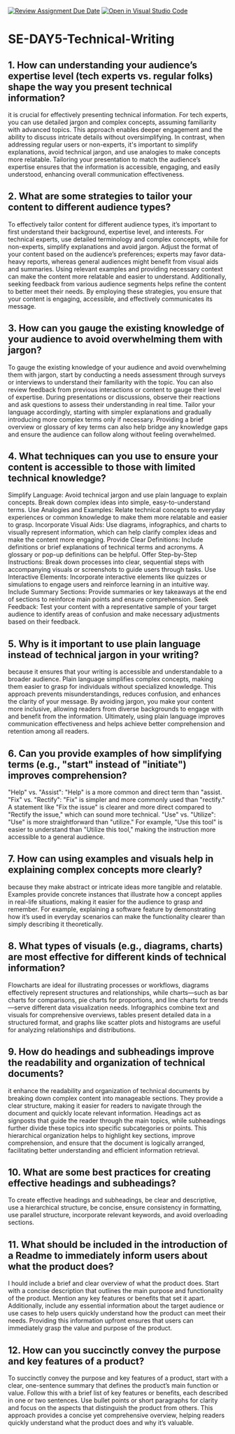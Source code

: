 [![Review Assignment Due Date](https://classroom.github.com/assets/deadline-readme-button-22041afd0340ce965d47ae6ef1cefeee28c7c493a6346c4f15d667ab976d596c.svg)](https://classroom.github.com/a/zsAR-pyY)
[![Open in Visual Studio Code](https://classroom.github.com/assets/open-in-vscode-2e0aaae1b6195c2367325f4f02e2d04e9abb55f0b24a779b69b11b9e10269abc.svg)](https://classroom.github.com/online_ide?assignment_repo_id=15661017&assignment_repo_type=AssignmentRepo)
# SE-DAY5-Technical-Writing
## 1. How can understanding your audience’s expertise level (tech experts vs. regular folks) shape the way you present technical information?
it is crucial for effectively presenting technical information. For tech experts, you can use detailed jargon and complex concepts, assuming familiarity with advanced topics. This approach enables deeper engagement and the ability to discuss intricate details without oversimplifying. In contrast, when addressing regular users or non-experts, it's important to simplify explanations, avoid technical jargon, and use analogies to make concepts more relatable. Tailoring your presentation to match the audience’s expertise ensures that the information is accessible, engaging, and easily understood, enhancing overall communication effectiveness.
## 2. What are some strategies to tailor your content to different audience types?
To effectively tailor content for different audience types, it’s important to first understand their background, expertise level, and interests. For technical experts, use detailed terminology and complex concepts, while for non-experts, simplify explanations and avoid jargon. Adjust the format of your content based on the audience’s preferences; experts may favor data-heavy reports, whereas general audiences might benefit from visual aids and summaries. Using relevant examples and providing necessary context can make the content more relatable and easier to understand. Additionally, seeking feedback from various audience segments helps refine the content to better meet their needs. By employing these strategies, you ensure that your content is engaging, accessible, and effectively communicates its message.
## 3. How can you gauge the existing knowledge of your audience to avoid overwhelming them with jargon?
To gauge the existing knowledge of your audience and avoid overwhelming them with jargon, start by conducting a needs assessment through surveys or interviews to understand their familiarity with the topic. You can also review feedback from previous interactions or content to gauge their level of expertise. During presentations or discussions, observe their reactions and ask questions to assess their understanding in real time. Tailor your language accordingly, starting with simpler explanations and gradually introducing more complex terms only if necessary. Providing a brief overview or glossary of key terms can also help bridge any knowledge gaps and ensure the audience can follow along without feeling overwhelmed.
## 4. What techniques can you use to ensure your content is accessible to those with limited technical knowledge?
Simplify Language: Avoid technical jargon and use plain language to explain concepts. Break down complex ideas into simple, easy-to-understand terms.
Use Analogies and Examples: Relate technical concepts to everyday experiences or common knowledge to make them more relatable and easier to grasp.
Incorporate Visual Aids: Use diagrams, infographics, and charts to visually represent information, which can help clarify complex ideas and make the content more engaging.
Provide Clear Definitions: Include definitions or brief explanations of technical terms and acronyms. A glossary or pop-up definitions can be helpful.
Offer Step-by-Step Instructions: Break down processes into clear, sequential steps with accompanying visuals or screenshots to guide users through tasks.
Use Interactive Elements: Incorporate interactive elements like quizzes or simulations to engage users and reinforce learning in an intuitive way.
Include Summary Sections: Provide summaries or key takeaways at the end of sections to reinforce main points and ensure comprehension.
Seek Feedback: Test your content with a representative sample of your target audience to identify areas of confusion and make necessary adjustments based on their feedback.
## 5. Why is it important to use plain language instead of technical jargon in your writing?
because it ensures that your writing is accessible and understandable to a broader audience. Plain language simplifies complex concepts, making them easier to grasp for individuals without specialized knowledge. This approach prevents misunderstandings, reduces confusion, and enhances the clarity of your message. By avoiding jargon, you make your content more inclusive, allowing readers from diverse backgrounds to engage with and benefit from the information. Ultimately, using plain language improves communication effectiveness and helps achieve better comprehension and retention among all readers.
## 6. Can you provide examples of how simplifying terms (e.g., "start" instead of "initiate") improves comprehension?
"Help" vs. "Assist": "Help" is a more common and direct term than "assist.
"Fix" vs. "Rectify": "Fix" is simpler and more commonly used than "rectify." A statement like "Fix the issue" is clearer and more direct compared to "Rectify the issue," which can sound more technical.
"Use" vs. "Utilize": "Use" is more straightforward than "utilize." For example, "Use this tool" is easier to understand than "Utilize this tool," making the instruction more accessible to a general audience.
## 7. How can using examples and visuals help in explaining complex concepts more clearly?
because they make abstract or intricate ideas more tangible and relatable. Examples provide concrete instances that illustrate how a concept applies in real-life situations, making it easier for the audience to grasp and remember. For example, explaining a software feature by demonstrating how it’s used in everyday scenarios can make the functionality clearer than simply describing it theoretically.
## 8. What types of visuals (e.g., diagrams, charts) are most effective for different kinds of technical information?
Flowcharts are ideal for illustrating processes or workflows, diagrams effectively represent structures and relationships, while charts—such as bar charts for comparisons, pie charts for proportions, and line charts for trends—serve different data visualization needs. Infographics combine text and visuals for comprehensive overviews, tables present detailed data in a structured format, and graphs like scatter plots and histograms are useful for analyzing relationships and distributions.
## 9. How do headings and subheadings improve the readability and organization of technical documents?
it enhance the readability and organization of technical documents by breaking down complex content into manageable sections. They provide a clear structure, making it easier for readers to navigate through the document and quickly locate relevant information. Headings act as signposts that guide the reader through the main topics, while subheadings further divide these topics into specific subcategories or points. This hierarchical organization helps to highlight key sections, improve comprehension, and ensure that the document is logically arranged, facilitating better understanding and efficient information retrieval.
## 10. What are some best practices for creating effective headings and subheadings?
To create effective headings and subheadings, be clear and descriptive, use a hierarchical structure, be concise, ensure consistency in formatting, use parallel structure, incorporate relevant keywords, and avoid overloading sections.
## 11. What should be included in the introduction of a Readme to immediately inform users about what the product does?
I hould include a brief and clear overview of what the product does. Start with a concise description that outlines the main purpose and functionality of the product. Mention any key features or benefits that set it apart. Additionally, include any essential information about the target audience or use cases to help users quickly understand how the product can meet their needs. Providing this information upfront ensures that users can immediately grasp the value and purpose of the product.
## 12. How can you succinctly convey the purpose and key features of a product?
To succinctly convey the purpose and key features of a product, start with a clear, one-sentence summary that defines the product’s main function or value. Follow this with a brief list of key features or benefits, each described in one or two sentences. Use bullet points or short paragraphs for clarity and focus on the aspects that distinguish the product from others. This approach provides a concise yet comprehensive overview, helping readers quickly understand what the product does and why it’s valuable.
